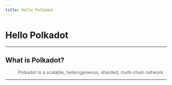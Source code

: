 ```yaml
---
title: Hello Polkadot
---
```


# Hello Polkadot

---

## What is Polkadot?

> Polkadot is a scalable, heterogeneous, sharded, multi-chain network.

---